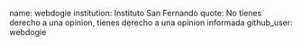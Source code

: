 name: webdogie
institution: Instituto San Fernando
quote: No tienes derecho a una opinion, tienes derecho a una opinion informada
github_user: webdogie
